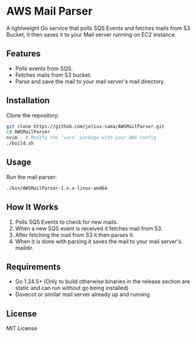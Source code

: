 # AWS Mail Parser

A lightweight Go service that polls SQS Events and fetches mails from S3 Bucket, it then saves it to your Mail server running on EC2 instance.  

## Features

- Polls events from SQS.
- Fetches mails from S3 bucket.
- Parse and save the mail to your mail server's mail directory.

## Installation

Clone the repository:

```bash
git clone https://github.com/jelius-sama/AWSMailParser.git
cd AWSMailParser
nvim . # Modify the `vars` package with your AWS config
./build.sh
```

## Usage

Run the mail parser:

```bash
./bin/AWSMailParser-1.x.x-linux-amd64
```

## How It Works

1. Polls SQS Events to check for new mails.
2. When a new SQS event is received it fetches mail from S3.
3. After fetching the mail from S3 it then parses it.
4. When it is done with parsing it saves the mail to your mail server's maildir.

## Requirements

* Go 1.24.5+ (Only to build otherwise binaries in the release section are static and can run without go being installed)
* Dovecot or similar mail server already up and running

## License

MIT License

